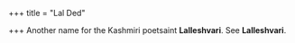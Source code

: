 +++
title = "Lal Ded"

+++
Another name for the Kashmiri poetsaint **Lalleshvari**. See **Lalleshvari**.